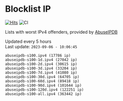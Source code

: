 # Blocklist IP

[![Hits](https://hits.seeyoufarm.com/api/count/incr/badge.svg?url=https%3A%2F%2Fgithub.com%2Fborestad%2Fblocklist-ip%2F&count_bg=%2379C83D&title_bg=%23555555&icon=&icon_color=%23E7E7E7&title=hits&edge_flat=false)](https://hits.seeyoufarm.com)  ![CI](https://img.shields.io/github/workflow/status/borestad/blocklist-ip/CI?style=flat-square)

Lists with worst IPv4 offenders, provided by [AbuseIPDB](https://www.abuseipdb.com/)

<!-- FOOTER-PLACEHOLDER -->
Updated every 5 hours<br>
Last update: `2023-09-06 - 10:06:45`
```
abuseipdb-s100.ipv4 (17786 ip)
abuseipdb-s100-1d.ipv4 (27042 ip)
abuseipdb-s100-2d.ipv4 (30615 ip)
abuseipdb-s100-3d.ipv4 (33204 ip)
abuseipdb-s100-7d.ipv4 (41080 ip)
abuseipdb-s100-30d.ipv4 (64705 ip)
abuseipdb-s100-60d.ipv4 (89418 ip)
abuseipdb-s100-90d.ipv4 (101644 ip)
abuseipdb-s100-120d.ipv4 (122251 ip)
abuseipdb-s100-all.ipv4 (363442 ip)
```
